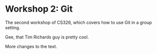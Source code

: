# Workshop 2: Git

The second workshop of CS326, which covers how to use Git in a group setting.

Gee, that Tim Richards guy is pretty cool.

More changes to the text.
